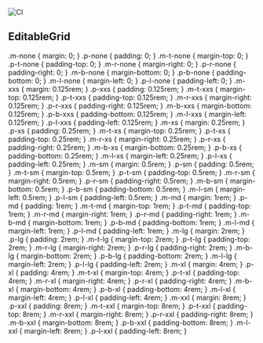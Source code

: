 ![CI](https://github.com/joe7lopes/camisola-web/workflows/CI/badge.svg)
## EditableGrid

.m-none { margin: 0; }
.p-none { padding: 0; }
.m-t-none { margin-top: 0; }
.p-t-none { padding-top: 0; }
.m-r-none { margin-right: 0; }
.p-r-none { padding-right: 0; }
.m-b-none { margin-bottom: 0; }
.p-b-none { padding-bottom: 0; }
.m-l-none { margin-left: 0; }
.p-l-none { padding-left: 0; }
.m-xxs { margin: 0.125rem; }
.p-xxs { padding: 0.125rem; }
.m-t-xxs { margin-top: 0.125rem; }
.p-t-xxs { padding-top: 0.125rem; }
.m-r-xxs { margin-right: 0.125rem; }
.p-r-xxs { padding-right: 0.125rem; }
.m-b-xxs { margin-bottom: 0.125rem; }
.p-b-xxs { padding-bottom: 0.125rem; }
.m-l-xxs { margin-left: 0.125rem; }
.p-l-xxs { padding-left: 0.125rem; }
.m-xs { margin: 0.25rem; }
.p-xs { padding: 0.25rem; }
.m-t-xs { margin-top: 0.25rem; }
.p-t-xs { padding-top: 0.25rem; }
.m-r-xs { margin-right: 0.25rem; }
.p-r-xs { padding-right: 0.25rem; }
.m-b-xs { margin-bottom: 0.25rem; }
.p-b-xs { padding-bottom: 0.25rem; }
.m-l-xs { margin-left: 0.25rem; }
.p-l-xs { padding-left: 0.25rem; }
.m-sm { margin: 0.5rem; }
.p-sm { padding: 0.5rem; }
.m-t-sm { margin-top: 0.5rem; }
.p-t-sm { padding-top: 0.5rem; }
.m-r-sm { margin-right: 0.5rem; }
.p-r-sm { padding-right: 0.5rem; }
.m-b-sm { margin-bottom: 0.5rem; }
.p-b-sm { padding-bottom: 0.5rem; }
.m-l-sm { margin-left: 0.5rem; }
.p-l-sm { padding-left: 0.5rem; }
.m-md { margin: 1rem; }
.p-md { padding: 1rem; }
.m-t-md { margin-top: 1rem; }
.p-t-md { padding-top: 1rem; }
.m-r-md { margin-right: 1rem; }
.p-r-md { padding-right: 1rem; }
.m-b-md { margin-bottom: 1rem; }
.p-b-md { padding-bottom: 1rem; }
.m-l-md { margin-left: 1rem; }
.p-l-md { padding-left: 1rem; }
.m-lg { margin: 2rem; }
.p-lg { padding: 2rem; }
.m-t-lg { margin-top: 2rem; }
.p-t-lg { padding-top: 2rem; }
.m-r-lg { margin-right: 2rem; }
.p-r-lg { padding-right: 2rem; }
.m-b-lg { margin-bottom: 2rem; }
.p-b-lg { padding-bottom: 2rem; }
.m-l-lg { margin-left: 2rem; }
.p-l-lg { padding-left: 2rem; }
.m-xl { margin: 4rem; }
.p-xl { padding: 4rem; }
.m-t-xl { margin-top: 4rem; }
.p-t-xl { padding-top: 4rem; }
.m-r-xl { margin-right: 4rem; }
.p-r-xl { padding-right: 4rem; }
.m-b-xl { margin-bottom: 4rem; }
.p-b-xl { padding-bottom: 4rem; }
.m-l-xl { margin-left: 4rem; }
.p-l-xl { padding-left: 4rem; }
.m-xxl { margin: 8rem; }
.p-xxl { padding: 8rem; }
.m-t-xxl { margin-top: 8rem; }
.p-t-xxl { padding-top: 8rem; }
.m-r-xxl { margin-right: 8rem; }
.p-r-xxl { padding-right: 8rem; }
.m-b-xxl { margin-bottom: 8rem; }
.p-b-xxl { padding-bottom: 8rem; }
.m-l-xxl { margin-left: 8rem; }
.p-l-xxl { padding-left: 8rem; }
